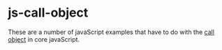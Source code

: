 # js-call-object

These are a number of javaScript examples that have to do with the [call object](https://dustinpfister.github.io/2019/02/01/js-call-object/) in core javaScript.